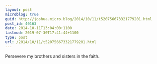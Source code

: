 ```yaml
---
layout: post
microblog: true
guid: http://joshua.micro.blog/2014/10/11/t520756673321779201.html
post_id: 40163
date: 2014-10-11T13:04:00+1100
lastmod: 2019-07-30T17:41:44+1100
type: post
url: /2014/10/11/t520756673321779201.html
---
```

Persevere my brothers and sisters in the faith.
